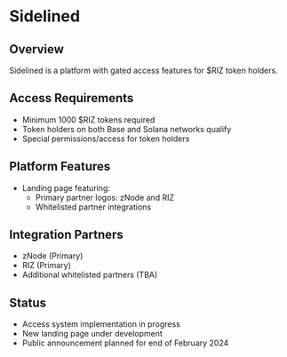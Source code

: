 # Sidelined

## Overview
Sidelined is a platform with gated access features for $RIZ token holders.

## Access Requirements
- Minimum 1000 $RIZ tokens required
- Token holders on both Base and Solana networks qualify
- Special permissions/access for token holders

## Platform Features
- Landing page featuring:
  - Primary partner logos: zNode and RIZ
  - Whitelisted partner integrations

## Integration Partners
- zNode (Primary)
- RIZ (Primary)
- Additional whitelisted partners (TBA)

## Status
- Access system implementation in progress
- New landing page under development
- Public announcement planned for end of February 2024